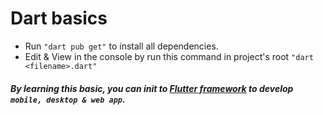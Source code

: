 # Dart basics

- Run `"dart pub get"` to install all dependencies.
- Edit & View in the console by run this command in project's root `"dart <filename>.dart"`

##### By learning this basic, you can init to [Flutter framework](https://flutter.dev/) to develop `mobile, desktop & web app`.

